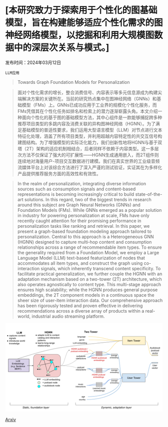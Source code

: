 # [本研究致力于探索用于个性化的图基础模型，旨在构建能够适应个性化需求的图神经网络模型，以挖掘和利用大规模图数据中的深层次关系与模式。]

发布时间：2024年03月12日

`LLM应用`

> Towards Graph Foundation Models for Personalization

> 面对个性化需求的增长，整合消费信号、内容表示等多元信息源成为构建尖端解决方案的关键所在。当前的研究热点集中在图神经网络（GNNs）和基础模型（FMs）上。GNNs已成功应用于工业界的规模化个性化服务，而FMs凭借其在个性化任务如排名和检索上的潜力逐渐崭露头角。本文介绍一种面向个性化的基于图的基础模型方法，其中心组件是一款能够捕捉跨多种推荐项目类型的多跳内容及消费关联的异构图神经网络（HGNN）。为了满足基础模型的普适性要求，我们运用大型语言模型（LLM）对节点进行文本特征化处理，涵盖了所有项目类型，并利用超越内容特定性的共交互信号构建图结构。为了增强模型的实际泛化能力，我们创新性地将HGNN与基于双塔（2T）架构的适应机制相结合，后者同样不依赖于内容类型。这一多层次方法不仅保证了强大的可扩展性——HGNN生成通用嵌入，而2T组件则连续地对海量用户-项目交互数据进行建模。我们在真实世界的工业级音频流媒体平台上对该综合方法进行了深入严谨的测试验证，实证其在为多样化产品提供推荐服务方面的高效性和有效性。

> In the realm of personalization, integrating diverse information sources such as consumption signals and content-based representations is becoming increasingly critical to build state-of-the-art solutions. In this regard, two of the biggest trends in research around this subject are Graph Neural Networks (GNNs) and Foundation Models (FMs). While GNNs emerged as a popular solution in industry for powering personalization at scale, FMs have only recently caught attention for their promising performance in personalization tasks like ranking and retrieval. In this paper, we present a graph-based foundation modeling approach tailored to personalization. Central to this approach is a Heterogeneous GNN (HGNN) designed to capture multi-hop content and consumption relationships across a range of recommendable item types. To ensure the generality required from a Foundation Model, we employ a Large Language Model (LLM) text-based featurization of nodes that accommodates all item types, and construct the graph using co-interaction signals, which inherently transcend content specificity. To facilitate practical generalization, we further couple the HGNN with an adaptation mechanism based on a two-tower (2T) architecture, which also operates agnostically to content type. This multi-stage approach ensures high scalability; while the HGNN produces general purpose embeddings, the 2T component models in a continuous space the sheer size of user-item interaction data. Our comprehensive approach has been rigorously tested and proven effective in delivering recommendations across a diverse array of products within a real-world, industrial audio streaming platform.

![本研究致力于探索用于个性化的图基础模型，旨在构建能够适应个性化需求的图神经网络模型，以挖掘和利用大规模图数据中的深层次关系与模式。](../../../paper_images/2403.07478/x1.png)

[Arxiv](https://arxiv.org/abs/2403.07478)